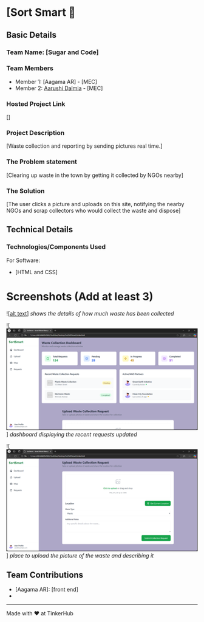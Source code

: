 # [Sort Smart 🎯


## Basic Details
### Team Name: [Sugar and Code]


### Team Members
- Member 1: [Aagama AR] - [MEC]
- Member 2: [Aarushi Dalmia] - [MEC]

### Hosted Project Link
[]
### Project Description
[Waste collection and reporting by sending pictures real time.]

### The Problem statement
[Clearing up waste in the town by getting it collected by NGOs nearby]

### The Solution
[The user clicks a picture and uploads on this site, notifying the nearby NGOs and scrap collectors who would collect the waste and dispose]

## Technical Details
### Technologies/Components Used
For Software:
- [HTML  and CSS]


# Screenshots (Add at least 3)
![[alt text](image-1.png)]
*shows the details of how much waste has been collected* 

![![alt text](<Screenshot 2025-02-02 102634.png>)]
*dashboard displaying the recent requests updated*

![![alt text](<Screenshot 2025-02-02 102707.png>)]
*place to upload the picture of the waste and describing it*


## Team Contributions
- [Aagama AR]: [front end]
- [Aarushi Dalmia]: [design]

---
Made with ❤️ at TinkerHub